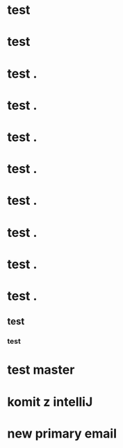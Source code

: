 # test
# test
# test .   
# test .  
# test .  
# test .  
# test . 
# test . 
# test . 
# test . 
## test
### test
# test master
# komit z intelliJ
# new primary email
